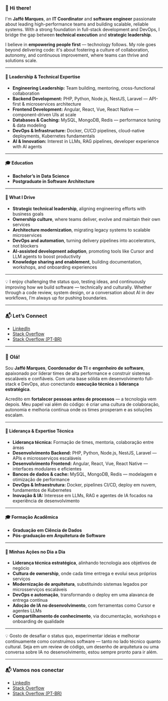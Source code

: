 
### 👋 Hi there!

I'm **Jaffé Marques**, an **IT Coordinator** and **software engineer** passionate about leading high-performance teams and building scalable, reliable systems. With a strong foundation in full-stack development and DevOps, I bridge the gap between **technical execution** and **strategic leadership**.

I believe in **empowering people first** — technology follows. My role goes beyond delivering code: it's about fostering a culture of collaboration, autonomy, and continuous improvement, where teams can thrive and solutions scale.

---

#### 💼 Leadership & Technical Expertise  
- **Engineering Leadership:** Team building, mentoring, cross-functional collaboration  
- **Backend Development:** PHP, Python, Node.js, NestJS, Laravel — API-first & microservices architecture  
- **Frontend Development:** Angular, React, Vue, React Native — component-driven UIs at scale  
- **Databases & Caching:** MySQL, MongoDB, Redis — performance tuning & data modeling  
- **DevOps & Infrastructure:** Docker, CI/CD pipelines, cloud-native deployments, Kubernetes fundamentals  
- **AI & Innovation:** Interest in LLMs, RAG pipelines, developer experience with AI agents

---


#### 🎓 Education
- **Bachelor’s in Data Science**
- **Postgraduate in Software Architecture**

---

#### 🚀 What I Drive  
- **Strategic technical leadership**, aligning engineering efforts with business goals  
- **Ownership culture**, where teams deliver, evolve and maintain their own services  
- **Architecture modernization**, migrating legacy systems to scalable microservices  
- **DevOps and automation**, turning delivery pipelines into accelerators, not blockers  
- **AI-assisted development adoption**, promoting tools like Cursor and LLM agents to boost productivity  
- **Knowledge sharing and enablement**, building documentation, workshops, and onboarding experiences

---

💡 I enjoy challenging the status quo, testing ideas, and continuously improving how we build software — technically and culturally. Whether through a code review, system design, or a conversation about AI in dev workflows, I’m always up for pushing boundaries.

---

### 📬 Let’s Connect  
- [LinkedIn](https://www.linkedin.com/in/jaffe-marques/)  
- [Stack Overflow](https://stackoverflow.com/users/9488346/jaffe-marques)  
- [Stack Overflow (PT-BR)](https://pt.stackoverflow.com/users/107171/jaffe-marques)  

---

### 👋 Olá!

Sou **Jaffé Marques**, **Coordenador de TI** e **engenheiro de software**, apaixonado por liderar times de alta performance e construir sistemas escaláveis e confiáveis. Com uma base sólida em desenvolvimento full-stack e DevOps, atuo conectando **execução técnica** à **liderança estratégica**.

Acredito em **fortalecer pessoas antes de processos** — a tecnologia vem depois. Meu papel vai além do código: é criar uma cultura de colaboração, autonomia e melhoria contínua onde os times prosperam e as soluções escalam.

---

#### 💼 Liderança & Expertise Técnica  
- **Liderança técnica:** Formação de times, mentoria, colaboração entre áreas  
- **Desenvolvimento Backend:** PHP, Python, Node.js, NestJS, Laravel — APIs e microsserviços escaláveis  
- **Desenvolvimento Frontend:** Angular, React, Vue, React Native — interfaces modulares e eficientes  
- **Bancos de dados & cache:** MySQL, MongoDB, Redis — modelagem e otimização de performance  
- **DevOps & Infraestrutura:** Docker, pipelines CI/CD, deploy em nuvem, fundamentos de Kubernetes  
- **Inovação & IA:** Interesse em LLMs, RAG e agentes de IA focados na experiência de desenvolvimento

---


#### 🎓 Formação Acadêmica
- **Graduação em Ciência de Dados**
- **Pós-graduação em Arquitetura de Software**

---

#### 🚀 Minhas Ações no Dia a Dia  
- **Liderança técnica estratégica**, alinhando tecnologia aos objetivos de negócio  
- **Cultura de ownership**, onde cada time entrega e evolui seus próprios serviços  
- **Modernização de arquitetura**, substituindo sistemas legados por microsserviços escaláveis  
- **DevOps e automação**, transformando o deploy em uma alavanca de entrega contínua  
- **Adoção de IA no desenvolvimento**, com ferramentas como Cursor e agentes LLMs  
- **Compartilhamento de conhecimento**, via documentação, workshops e onboarding de qualidade

---

💡 Gosto de desafiar o status quo, experimentar ideias e melhorar continuamente como construímos software — tanto no lado técnico quanto cultural. Seja em um review de código, um desenho de arquitetura ou uma conversa sobre IA no desenvolvimento, estou sempre pronto para ir além.

---

### 📬 Vamos nos conectar  
- [LinkedIn](https://www.linkedin.com/in/jaffe-marques/)  
- [Stack Overflow](https://stackoverflow.com/users/9488346/jaffe-marques)  
- [Stack Overflow (PT-BR)](https://pt.stackoverflow.com/users/107171/jaffe-marques)  
